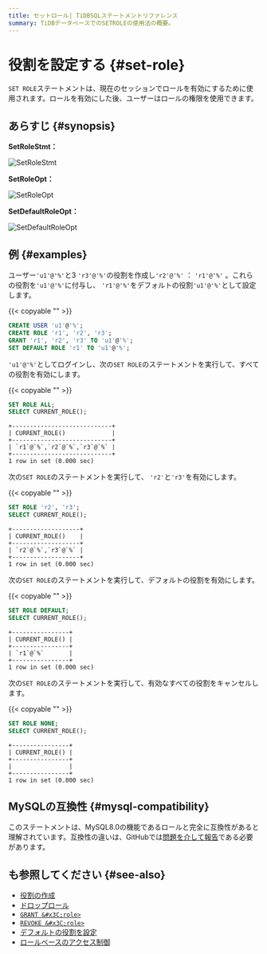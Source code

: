 ```yaml
---
title: セットロール| TiDBSQLステートメントリファレンス
summary: TiDBデータベースでのSETROLEの使用法の概要。
---
```


# 役割を設定する {#set-role}

`SET ROLE`ステートメントは、現在のセッションでロールを有効にするために使用されます。ロールを有効にした後、ユーザーはロールの権限を使用できます。

## あらすじ {#synopsis}

**SetRoleStmt：**

![SetRoleStmt](/media/sqlgram/SetRoleStmt.png)

**SetRoleOpt：**

![SetRoleOpt](/media/sqlgram/SetRoleOpt.png)

**SetDefaultRoleOpt：**

![SetDefaultRoleOpt](/media/sqlgram/SetDefaultRoleOpt.png)

## 例 {#examples}

ユーザー`'u1'@'%'`と3 `'r3'@'%'`の役割を作成し`'r2'@'%'` ： `'r1'@'%'` 。これらの役割を`'u1'@'%'`に付与し、 `'r1'@'%'`をデフォルトの役割`'u1'@'%'`として設定します。

{{< copyable "" >}}

```sql
CREATE USER 'u1'@'%';
CREATE ROLE 'r1', 'r2', 'r3';
GRANT 'r1', 'r2', 'r3' TO 'u1'@'%';
SET DEFAULT ROLE 'r1' TO 'u1'@'%';
```

`'u1'@'%'`としてログインし、次の`SET ROLE`のステートメントを実行して、すべての役割を有効にします。

{{< copyable "" >}}

```sql
SET ROLE ALL;
SELECT CURRENT_ROLE();
```

```
+----------------------------+
| CURRENT_ROLE()             |
+----------------------------+
| `r1`@`%`,`r2`@`%`,`r3`@`%` |
+----------------------------+
1 row in set (0.000 sec)
```

次の`SET ROLE`のステートメントを実行して、 `'r2'`と`'r3'`を有効にします。

{{< copyable "" >}}

```sql
SET ROLE 'r2', 'r3';
SELECT CURRENT_ROLE();
```

```
+-------------------+
| CURRENT_ROLE()    |
+-------------------+
| `r2`@`%`,`r3`@`%` |
+-------------------+
1 row in set (0.000 sec)
```

次の`SET ROLE`のステートメントを実行して、デフォルトの役割を有効にします。

{{< copyable "" >}}

```sql
SET ROLE DEFAULT;
SELECT CURRENT_ROLE();
```

```
+----------------+
| CURRENT_ROLE() |
+----------------+
| `r1`@`%`       |
+----------------+
1 row in set (0.000 sec)
```

次の`SET ROLE`のステートメントを実行して、有効なすべての役割をキャンセルします。

{{< copyable "" >}}

```sql
SET ROLE NONE;
SELECT CURRENT_ROLE();
```

```
+----------------+
| CURRENT_ROLE() |
+----------------+
|                |
+----------------+
1 row in set (0.000 sec)
```

## MySQLの互換性 {#mysql-compatibility}

このステートメントは、MySQL8.0の機能であるロールと完全に互換性があると理解されています。互換性の違いは、GitHubでは[問題を介して報告](https://github.com/pingcap/tidb/issues/new/choose)である必要があります。

## も参照してください {#see-also}

-   [役割の作成](/sql-statements/sql-statement-create-role.md)
-   [ドロップロール](/sql-statements/sql-statement-drop-role.md)
-   [`GRANT &#x3C;role>`](/sql-statements/sql-statement-grant-role.md)
-   [`REVOKE &#x3C;role>`](/sql-statements/sql-statement-revoke-role.md)
-   [デフォルトの役割を設定](/sql-statements/sql-statement-set-default-role.md)
-   [ロールベースのアクセス制御](/role-based-access-control.md)
